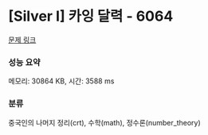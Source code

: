 # [Silver I] 카잉 달력 - 6064 

[문제 링크](https://www.acmicpc.net/problem/6064) 

### 성능 요약

메모리: 30864 KB, 시간: 3588 ms

### 분류

중국인의 나머지 정리(crt), 수학(math), 정수론(number_theory)

